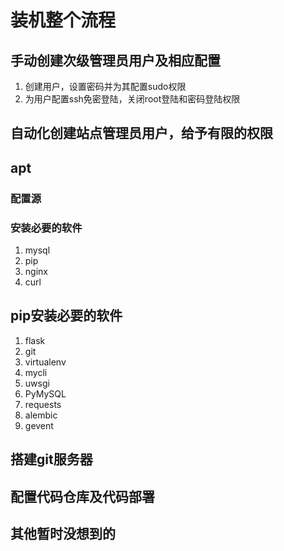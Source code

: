 # 装机整个流程

## 手动创建次级管理员用户及相应配置
1. 创建用户，设置密码并为其配置sudo权限
2. 为用户配置ssh免密登陆，关闭root登陆和密码登陆权限

## 自动化创建站点管理员用户，给予有限的权限


## apt
### 配置源

### 安装必要的软件
1. mysql
2. pip
3. nginx
4. curl


## pip安装必要的软件
1. flask
2. git
3. virtualenv
4. mycli
5. uwsgi
6. PyMySQL
7. requests
8. alembic
9. gevent


## 搭建git服务器

## 配置代码仓库及代码部署

## 其他暂时没想到的
